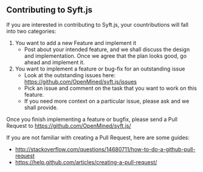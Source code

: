 ## Contributing to Syft.js

If you are interested in contributing to Syft.js, your
countributions will fall into two categories:

1.  You want to add a new Feature and implement it
    - Post about your intended feature, and we shall discuss the design and
      implementation. Once we agree that the plan looks good, go ahead and implement it.
2.  You want to implement a feature or bug-fix for an outstanding issue
    - Look at the outstanding issues here: https://github.com/OpenMined/syft.js/issues
    - Pick an issue and comment on the task that you want to work on this feature.
    - If you need more context on a particular issue, please ask and we shall provide.

Once you finish implementing a feature or bugfix, please send a Pull Request to
https://github.com/OpenMined/syft.js/

If you are not familiar with creating a Pull Request, here are some guides:

- http://stackoverflow.com/questions/14680711/how-to-do-a-github-pull-request
- https://help.github.com/articles/creating-a-pull-request/
